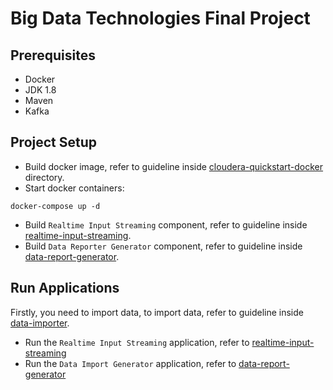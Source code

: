 # Big Data Technologies Final Project

## Prerequisites

- Docker
- JDK 1.8
- Maven
- Kafka

## Project Setup

- Build docker image, refer to guideline inside [cloudera-quickstart-docker](./cloudera-quickstart-docker/README.md#build-docker-image) directory.
- Start docker containers:
```
docker-compose up -d
```
- Build `Realtime Input Streaming` component, refer to guideline inside [realtime-input-streaming](./realtime-input-streaming/README.md#build-the-project).
- Build `Data Reporter Generator` component, refer to guideline inside [data-report-generator](./data-report-generator/README.md).

## Run Applications

Firstly, you need to import data, to import data, refer to guideline inside [data-importer](./data-importer/README.md).

- Run the `Realtime Input Streaming` application, refer to [realtime-input-streaming](./realtime-input-streaming/README.md#run-the-application)
- Run the `Data Import Generator` application, refer to [data-report-generator](./data-report-generator/README.md#run-the-application)


